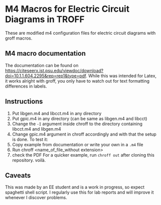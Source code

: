 
# M4 Macros for Electric Circuit Diagrams in TROFF
These are modified m4 configuration files for electric circuit diagrams with groff macros.

## M4 macro documentation
The documentation can be found on https://citeseerx.ist.psu.edu/viewdoc/download?doi=10.1.1.604.2295&rep=rep1&type=pdf. While this was intended for Latex, it works alright with groff, you only have to watch out for text formatting differences in labels.
## Instructions
1. Put libgen.m4 and libcct.m4 in any directory
2. Put gpic.m4 in any directory (can be same as libgen.m4 and libcct)
3. Change the `-I` argument inside chroff to the directory containing libcct.m4 and libgen.m4
4. Change gpic.m4 argument in chroff accordingly
and with that the setup is done. To test it:
1. Copy example from documentation or write your own in a `.m4` file
2. Run chroff <name_of_file_without extension>
3. check the PDF
For a quicker example, run `chroff out` after cloning this repository.
voilà.

## Caveats
This was made by an EE student and is a work in progress, so expect spaghetti shell script. I regularly use this for lab reports and will improve it whenever I discover problems.


